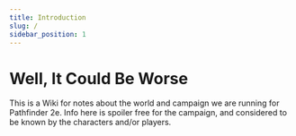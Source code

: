 ```yaml
---
title: Introduction
slug: /
sidebar_position: 1
---
```

# Well, It Could Be Worse

This is a Wiki for notes about the world and campaign we are running for Pathfinder 2e. Info here is spoiler free for the campaign, and considered to be known by the characters and/or players.